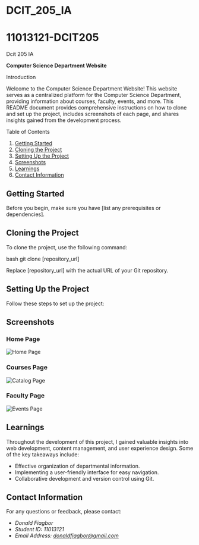 # DCIT_205_IA
# 11013121-DCIT205
Dcit 205 IA

**Computer Science Department Website**

Introduction

Welcome to the Computer Science Department Website! This website serves as a centralized platform for the Computer Science Department, providing information about courses, faculty, events, and more. This README document provides comprehensive instructions on how to clone and set up the project, includes screenshots of each page, and shares insights gained from the development process.

Table of Contents
1. [Getting Started](#getting-started)
2. [Cloning the Project](#cloning-the-project)
3. [Setting Up the Project](#setting-up-the-project)
4. [Screenshots](#screenshots)
5. [Learnings](#learnings)
6. [Contact Information](#contact-information)

## Getting Started

Before you begin, make sure you have [list any prerequisites or dependencies].

## Cloning the Project

To clone the project, use the following command:

bash
git clone [repository_url]


Replace [repository_url] with the actual URL of your Git repository.

## Setting Up the Project

Follow these steps to set up the project:

## Screenshots

### Home Page
![Home Page](screenshots/home.png)

### Courses Page
![Catalog Page](screenshots/catalog.png)

### Faculty Page
![Events Page](screenshots/events.png)

## Learnings

Throughout the development of this project, I gained valuable insights into web development, content management, and user experience design. Some of the key takeaways include:

- Effective organization of departmental information.
- Implementing a user-friendly interface for easy navigation.
- Collaborative development and version control using Git.

## Contact Information

For any questions or feedback, please contact:

- *Donald Fiagbor*
- *Student ID: 11013121*
- *Email Address: donaldfiagbor@gmail.com*

